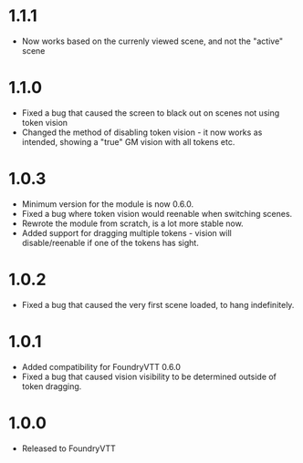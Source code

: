 # 1.1.1

* Now works based on the currenly viewed scene, and not the "active" scene

# 1.1.0

* Fixed a bug that caused the screen to black out on scenes not using token vision
* Changed the method of disabling token vision - it now works as intended, showing a "true" GM vision with all tokens etc.

# 1.0.3

* Minimum version for the module is now 0.6.0.
* Fixed a bug where token vision would reenable when switching scenes.
* Rewrote the module from scratch, is a lot more stable now.
* Added support for dragging multiple tokens - vision will disable/reenable if one of the tokens has sight.

# 1.0.2

* Fixed a bug that caused the very first scene loaded, to hang indefinitely.

# 1.0.1

* Added compatibility for FoundryVTT 0.6.0
* Fixed a bug that caused vision visibility to be determined outside of token dragging.

# 1.0.0

* Released to FoundryVTT
